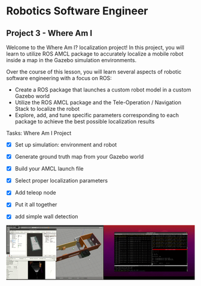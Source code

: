 # Robotics Software Engineer

## Project 3 - Where Am I
 
Welcome to the Where Am I? localization project! In this project, you will learn to utilize ROS AMCL package to accurately localize a mobile robot inside a map in the Gazebo simulation environments.

Over the course of this lesson, you will learn several aspects of robotic software engineering with a focus on ROS:

- Create a ROS package that launches a custom robot model in a custom Gazebo world
- Utilize the ROS AMCL package and the Tele-Operation / Navigation Stack to localize the robot
- Explore, add, and tune specific parameters corresponding to each package to achieve the best possible localization results

Tasks: Where Am I Project

- [x] Set up simulation: environment and robot
- [x] Generate ground truth map from your Gazebo world
- [x] Build your AMCL launch file
- [x] Select proper localization parameters
- [x] Add teleop node
- [x] Put it all together
- [x] add simple wall detection

  
![Demo](screen.gif)






